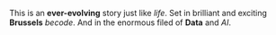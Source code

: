 This is an **ever-evolving** story just like *life*. Set in brilliant and exciting **Brussels** *becode*. And in the enormous filed of **Data** and *AI*.
